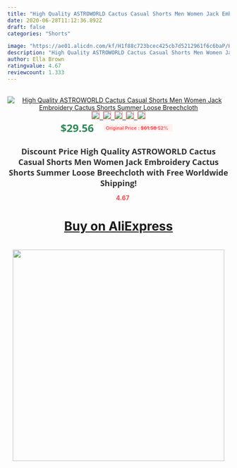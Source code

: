 ```yaml
---
title: "High Quality ASTROWORLD Cactus Casual Shorts Men Women Jack Embroidery Cactus Shorts Summer Loose Breechcloth"
date: 2020-06-28T11:12:36.892Z
draft: false
categories: "Shorts"

image: "https://ae01.alicdn.com/kf/H1f88c723bcec425cb7d5212961f6c6baP/High-Quality-ASTROWORLD-Cactus-Casual-Shorts-Men-Women-Jack-Embroidery-Cactus-Shorts-Summer-Loose-Breechcloth.jpg"
description: "High Quality ASTROWORLD Cactus Casual Shorts Men Women Jack Embroidery Cactus Shorts Summer Loose Breechcloth"
author: Ella Brown
ratingvalue: 4.67
reviewcount: 1.333
---
```

<br>
<div style="text-align: center;">
<a href="https://s.click.aliexpress.com/e/_AlHnFr" target="_blank" rel="nofollow noopener noreferrer"><img alt="High Quality ASTROWORLD Cactus Casual Shorts Men Women Jack Embroidery Cactus Shorts Summer Loose Breechcloth" class="magnifier-image" src="https://ae01.alicdn.com/kf/H1f88c723bcec425cb7d5212961f6c6baP/High-Quality-ASTROWORLD-Cactus-Casual-Shorts-Men-Women-Jack-Embroidery-Cactus-Shorts-Summer-Loose-Breechcloth.jpg_640x640.jpg">
<br>
<img style="border:1px solid salmon" src="https://ae01.alicdn.com/kf/H1f88c723bcec425cb7d5212961f6c6baP/High-Quality-ASTROWORLD-Cactus-Casual-Shorts-Men-Women-Jack-Embroidery-Cactus-Shorts-Summer-Loose-Breechcloth.jpg_120x120.jpg">&nbsp;&nbsp;<img style="border:1px solid salmon" src="https://ae01.alicdn.com/kf/H1320494936c14948bd1cfb4f11202aa8q/High-Quality-ASTROWORLD-Cactus-Casual-Shorts-Men-Women-Jack-Embroidery-Cactus-Shorts-Summer-Loose-Breechcloth.jpg_120x120.jpg">&nbsp;&nbsp;<img style="border:1px solid salmon" src="https://ae01.alicdn.com/kf/H567fcb9f2f5442068929198ec08782aec/High-Quality-ASTROWORLD-Cactus-Casual-Shorts-Men-Women-Jack-Embroidery-Cactus-Shorts-Summer-Loose-Breechcloth.jpg_120x120.jpg">&nbsp;&nbsp;<img style="border:1px solid salmon" src="https://ae01.alicdn.com/kf/H8c839fdfa4c541ed8a0b3afbc91424877/High-Quality-ASTROWORLD-Cactus-Casual-Shorts-Men-Women-Jack-Embroidery-Cactus-Shorts-Summer-Loose-Breechcloth.jpg_120x120.jpg">&nbsp;&nbsp;<img style="border:1px solid salmon" src="https://ae01.alicdn.com/kf/H863e0c28c6604e56a8064f478e06a94fF/High-Quality-ASTROWORLD-Cactus-Casual-Shorts-Men-Women-Jack-Embroidery-Cactus-Shorts-Summer-Loose-Breechcloth.jpg_120x120.jpg"></a></div><br0>
<div style="text-align: center;"><span style="background-color: white; border: 0px; box-sizing: border-box; color: seagreen; display: inline-block; font-family: &quot;open sans&quot; , &quot;arial&quot; , &quot;helvetica&quot; , sans-serif , &quot;heiti&quot;; font-size: 24px; font-stretch: inherit; font-weight: 700; line-height: inherit; margin: 0px 10px 0px 0px; padding: 0px; vertical-align: middle;">$29.56 </span>
<span style="background: rgb(255 , 241 , 241); border-radius: 3px; border: 0px; box-sizing: border-box; color: #ff4747; display: inline-block; font-family: inherit; font-size: 12px; font-stretch: inherit; font-style: inherit; font-variant: inherit; font-weight: 600; line-height: inherit; margin: 0px; padding: 2px 5px; transform: scale(0.9); vertical-align: middle;">Original Price : <b style="text-decoration: line-through;">$61.58 </b> 52%&nbsp;&nbsp;</span></div>
<h1 style="color: #333333; display: inline-block; font-family: &quot;open sans&quot; , &quot;arial&quot; , &quot;helvetica&quot; , sans-serif , &quot;heiti&quot;; font-size: 18px; font-stretch: inherit; font-weight: 700; text-align: center;">Discount Price High Quality ASTROWORLD Cactus Casual Shorts Men Women Jack Embroidery Cactus Shorts Summer Loose Breechcloth with Free Worldwide Shipping!</h1>
<div style="color: #ff4747; text-align: center;">
<img src="https://4.bp.blogspot.com/-M0ZcTcb-5uY/XleCXlxnR4I/AAAAAAAAAEc/OrjgMkXV1oMQFaCRZj5HQwOCBcu3w1FegCPcBGAYYCw/s1600/star.png" style="height: 15px;">&nbsp;<b>4.67</b></div>
<div class="button_cont" align="center"><a class="buynow_a" href="https://s.click.aliexpress.com/e/_AlHnFr" target="_blank" rel="nofollow noopener noreferrer"><H1>Buy on AliExpress</H1></a></div><br>
<div class="separator" style="clear: both; text-align: center;">
<img src="https://lh3.googleusercontent.com/-pTy5HemUv9M/XlePHvY0dAI/AAAAAAAAAE4/0nX5iRUoIWY8eMW9Dpxeirr157OZliDIgCLcBGAsYHQ/s1600/badge.gif" width="480">
</div>
